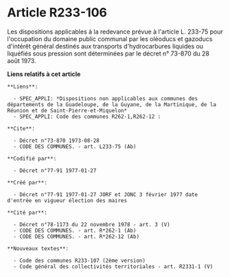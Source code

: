 # Article R233-106

Les dispositions applicables à la redevance prévue à l'article L. 233-75 pour l'occupation du domaine public communal par les
oléoducs et gazoducs d'intérêt général destinés aux transports d'hydrocarbures liquides ou liquéfiés sous pression sont
déterminées par le décret n° 73-870 du 28 août 1973.

**Liens relatifs à cet article**

	**Liens**:

	  - SPEC_APPLI: *Dispositions non applicables aux communes des départements de la Guadeloupe, de la Guyane, de la Martinique, de la Réunion et de Saint-Pierre-et-Miquelon*
	  - SPEC_APPLI: Code des communes R262-1,R262-12 :

	**Cite**:

	  - Décret n°73-870 1973-08-28
	  - CODE DES COMMUNES. - art. L233-75 (Ab)

	**Codifié par**:

	  - Décret n°77-91 1977-01-27

	**Créé par**:

	  - Décret n°77-91 1977-01-27 JORF et JONC 3 février 1977 date d'entrée en vigueur élection des maires

	**Cité par**:

	  - Décret n°78-1173 du 22 novembre 1978 - art. 3 (V)
	  - CODE DES COMMUNES. - art. R*262-1 (Ab)
	  - CODE DES COMMUNES. - art. R*262-12 (Ab)

	**Nouveaux textes**:

	  - Code des communes R233-107 (2ème version)
	  - Code général des collectivités territoriales - art. R2331-1 (V)
